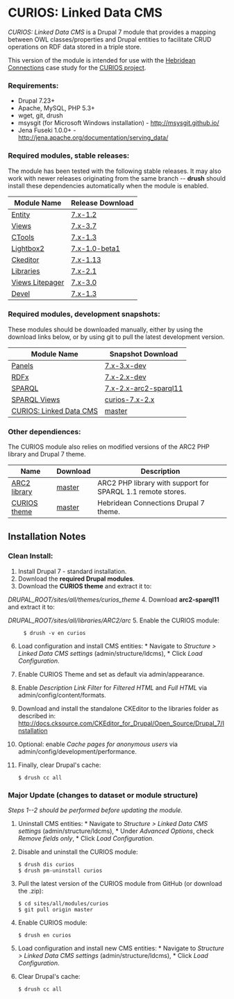 CURIOS: Linked Data CMS
=======================

*CURIOS: Linked Data CMS* is a Drupal 7 module that provides a mapping between OWL classes/properties and Drupal
entities to facilitate CRUD operations on RDF data stored in a triple store.

This version of the module is intended for use with the [Hebridean Connections](http://blog.hebrideanconnections.com/)
case study for the [CURIOS project](http://www.dotrural.ac.uk/curios).

### Requirements:
  * Drupal 7.23+
  * Apache, MySQL, PHP 5.3+
  * wget, git, drush
  * msysgit (for Microsoft Windows installation) - http://msysgit.github.io/
  * Jena Fuseki 1.0.0+ - http://jena.apache.org/documentation/serving_data/

### Required modules, stable releases:
The module has been tested with the following stable releases. It may also work with newer releases originating from the same branch -- **drush** should install these dependencies automatically when the module is enabled.

  Module Name | Release  Download
  --- | ---
  [Entity](https://drupal.org/project/entity) | [7.x-1.2](http://ftp.drupal.org/files/projects/entity-7.x-1.2.tar.gz)
  [Views](https://drupal.org/project/views) | [7.x-3.7](http://ftp.drupal.org/files/projects/views-7.x-3.7.tar.gz)
  [CTools](https://drupal.org/project/ctools) | [7.x-1.3](http://ftp.drupal.org/files/projects/ctools-7.x-1.3.tar.gz)
  [Lightbox2](https://drupal.org/project/lightbox2) | [7.x-1.0-beta1](http://ftp.drupal.org/files/projects/lightbox2-7.x-1.0-beta1.tar.gz)
  [Ckeditor](https://drupal.org/project/ckeditor) | [7.x-1.13](http://ftp.drupal.org/files/projects/ckeditor-7.x-1.13.tar.gz)
  [Libraries](https://drupal.org/project/libraries) | [7.x-2.1](http://ftp.drupal.org/files/projects/libraries-7.x-2.1.tar.gz)
  [Views Litepager](https://drupal.org/project/views_litepager) | [7.x-3.0](http://ftp.drupal.org/files/projects/views_litepager-7.x-3.0.tar.gz)
  [Devel](https://drupal.org/project/devel) | [7.x-1.3](http://ftp.drupal.org/files/projects/devel-7.x-1.3.tar.gz)

### Required modules, development snapshots:
These modules should be downloaded manually, either by using the download links below, or by using git to pull the latest development version.

  Module Name | Snapshot Download
  --- | ---
  [Panels](https://drupal.org/project/panels) | [7.x-3.x-dev](http://ftp.drupal.org/files/projects/panels-7.x-3.x-dev.tar.gz)
  [RDFx](https://drupal.org/project/rdfx) | [7.x-2.x-dev](http://ftp.drupal.org/files/projects/rdfx-7.x-2.x-dev.tar.gz)
  [SPARQL](https://github.com/stuartraetaylor/sparql) | [7.x-2.x-arc2-sparql11](https://github.com/stuartraetaylor/sparql/archive/7.x-2.x-arc2-sparql11.zip)
  [SPARQL Views](https://github.com/stuartraetaylor/sparql_views) | [curios-7.x-2.x](https://github.com/stuartraetaylor/sparql_views/archive/curios-7.x-2.x.zip)
  [CURIOS: Linked Data CMS](https://github.com/stuartraetaylor/curios) | [master](https://github.com/stuartraetaylor/curios/archive/master.zip)

### Other dependiences:
  The CURIOS module also relies on modified versions of the ARC2 PHP library and Drupal 7 theme.

  Name | Download | Description
  --- | --- | ---
  [ARC2 library](https://github.com/stuartraetaylor/arc2-sparql11) | [master](https://github.com/stuartraetaylor/arc2-sparql11/archive/master.zip) | ARC2 PHP library with support for SPARQL 1.1 remote stores.
  [CURIOS theme](https://github.com/stuartraetaylor/curios_theme) | [master](https://github.com/stuartraetaylor/curios_theme/archive/master.zip) | Hebridean Connections Drupal 7 theme.


Installation Notes
------------------

### Clean Install:
  1. Install Drupal 7 - standard installation.
  2. Download the **required Drupal modules**.
  3. Download the **CURIOS theme** and extract it to:

 *DRUPAL_ROOT/sites/all/themes/curios_theme*
  4. Download **arc2-sparql11** and extract it to:

   *DRUPAL_ROOT/sites/all/libraries/ARC2/arc*
  5. Enable the CURIOS module:

         $ drush -v en curios
  6. Load configuration and install CMS entities:
    * Navigate to *Structure > Linked Data CMS settings* (admin/structure/ldcms),
    * Click *Load Configuration*.
  7. Enable CURIOS Theme and set as default via admin/appearance.
  8. Enable *Description Link Filter* for *Filtered HTML* and *Full HTML* via admin/config/content/formats.
  9. Download and install the standalone CKEditor to the libraries folder as described in:
    http://docs.cksource.com/CKEditor_for_Drupal/Open_Source/Drupal_7/Installation
  10. Optional: enable *Cache pages for anonymous users* via admin/config/development/performance.
  11. Finally, clear Drupal's cache:

          $ drush cc all

### Major Update (changes to dataset or module structure)
  *Steps 1--2 should be performed before updating the module.*

  1. Uninstall CMS entities:
    * Navigate to *Structure > Linked Data CMS settings* (admin/structure/ldcms),
    * Under *Advanced Options*, check *Remove fields only*,
    * Click *Load Configuration*.
  2. Disable and uninstall the CURIOS module:

         $ drush dis curios
         $ drush pm-uninstall curios
  3. Pull the latest version of the CURIOS module from GitHub (or download the .zip):

         $ cd sites/all/modules/curios
         $ git pull origin master
  4. Enable CURIOS module:

         $ drush en curios
  5. Load configuration and install new CMS entities:
    * Navigate to *Structure > Linked Data CMS settings* (admin/structure/ldcms),
    * Click *Load Configuration*.
  6. Clear Drupal's cache:

         $ drush cc all
